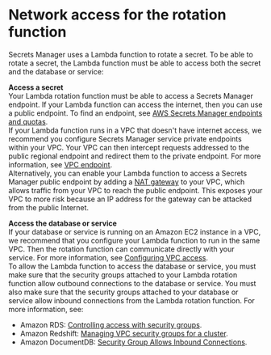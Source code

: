 # Network access for the rotation function<a name="rotation-network-rqmts"></a>

Secrets Manager uses a Lambda function to rotate a secret\. To be able to rotate a secret, the Lambda function must be able to access both the secret and the database or service:

**Access a secret**  
Your Lambda rotation function must be able to access a Secrets Manager endpoint\. If your Lambda function can access the internet, then you can use a public endpoint\. To find an endpoint, see [AWS Secrets Manager endpoints and quotas](https://docs.aws.amazon.com/general/latest/gr/asm.html)\.  
If your Lambda function runs in a VPC that doesn't have internet access, we recommend you configure Secrets Manager service private endpoints within your VPC\. Your VPC can then intercept requests addressed to the public regional endpoint and redirect them to the private endpoint\. For more information, see [VPC endpoint](vpc-endpoint-overview.md)\.  
Alternatively, you can enable your Lambda function to access a Secrets Manager public endpoint by adding a [NAT gateway](https://docs.aws.amazon.com/vpc/latest/userguide/vpc-nat-gateway.html) to your VPC, which allows traffic from your VPC to reach the public endpoint\. This exposes your VPC to more risk because an IP address for the gateway can be attacked from the public Internet\.

**Access the database or service**  
If your database or service is running on an Amazon EC2 instance in a VPC, we recommend that you configure your Lambda function to run in the same VPC\. Then the rotation function can communicate directly with your service\. For more information, see [Configuring VPC access](https://docs.aws.amazon.com/lambda/latest/dg/configuration-vpc.html#vpc-configuring)\.  
To allow the Lambda function to access the database or service, you must make sure that the security groups attached to your Lambda rotation function allow outbound connections to the database or service\. You must also make sure that the security groups attached to your database or service allow inbound connections from the Lambda rotation function\. For more information, see:  
+ Amazon RDS: [Controlling access with security groups](https://docs.aws.amazon.com/AmazonRDS/latest/UserGuide/Overview.RDSSecurityGroups.html)\. 
+ Amazon Redshift: [Managing VPC security groups for a cluster](https://docs.aws.amazon.com/redshift/latest/mgmt/managing-vpc-security-groups.html)\.
+ Amazon DocumentDB: [Security Group Allows Inbound Connections](https://docs.aws.amazon.com/documentdb/latest/developerguide/troubleshooting.connecting.html#troubleshooting.cannot-connect.inbound-not-allowed)\.
